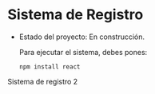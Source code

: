 <h1> Sistema de Registro</h1>

- Estado del proyecto: En construcción.

  Para ejecutar el sistema, debes pones:

  ```npm install react```

Sistema de registro 2
